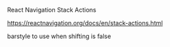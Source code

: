 React Navigation Stack Actions

https://reactnavigation.org/docs/en/stack-actions.html

barstyle to use when shifting is false
